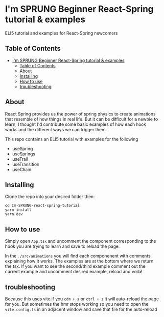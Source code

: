 # I'm SPRUNG Beginner React-Spring tutorial & examples

ELI5 tutorial and examples for React-Spring newcomers

## Table of Contents

- [I'm SPRUNG Beginner React-Spring tutorial & examples](#im-sprung-beginner-react-spring-tutorial--examples)
  - [Table of Contents](#table-of-contents)
  - [About](#about)
  - [Installing](#installing)
  - [How to use](#how-to-use)
  - [troubleshooting](#troubleshooting)

## About

React Spring provides us the power of spring physics to create animations that resemble of how things in real life.
But it can be difficult for a newbie to learn, I thought I'd contribute some basic examples of how each hook works and
the different ways we can trigger them.

This repo contains an ELI5 tutorial with examples for the following

- useSpring
- useSprings
- useTrail
- useTransition
- useChain

## Installing

Clone the repo into your desired folder then:

```
cd Im-SPRUNG-react-spring-tutorial
yarn install
yarn dev
```

## How to use

Simply open `App.tsx` and uncomment the component corresponding to the hook you are trying to learn and save to reload the page.

In the `./src/animations` you will find each componenent with comments explaining how it works. The examples are at the bottom where we return the tsx.
If you want to see the second/third example comment out the current example and uncomment desired example, reload and voila!

## troubleshooting

Because this uses vite if you `cdm + s` or `ctrl + s` it will auto-reload the page for you. But sometimes the hmr stops working so you need
to open the `vite.config.ts` in an adjacent window and save that file for the auto-reload
